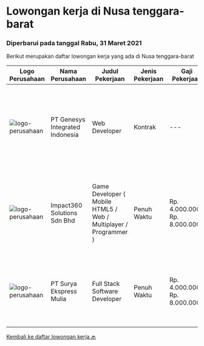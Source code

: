 
  # Lowongan kerja di Nusa tenggara-barat

  ### Diperbarui pada tanggal Rabu, 31 Maret 2021

  Berikut merupakan daftar lowongan kerja yang ada di Nusa tenggara-barat

  |Logo Perusahaan | Nama Perusahaan | Judul Pekerjaan | Jenis Pekerjaan | Gaji Pekerjaan | Lokasi | Deskripsi | Tanggal diunggah | Pranala |
  | -------------- | --------------- | --------------- | --------- | --------- | -------------- | ------- | ----------- | ----------- |
  |![logo-perusahaan](https://image-service-cdn.seek.com.au/0771bd6278fe4d4c05d77e989148a4e868d6fbac/ee4dce1061f3f616224767ad58cb2fc751b8d2dc)|PT Genesys Integrated Indonesia|Web Developer|Kontrak|---|Lombok|We are looking for an Web Developer to create organized and integrated software. The ideal candidate should have experience about programming, possess...|Selasa, 30 Maret 2021|https://www.jobstreet.co.id/id/job/web-developer-3494219?token=0~474df55e-9e86-4f35-bcae-127cfc967de7&sectionRank=1&jobId=jobstreet-id-job-3494219|
|![logo-perusahaan](https://image-service-cdn.seek.com.au/06b729438205195a03d4bcec08ce1ddd5d9c1576/ee4dce1061f3f616224767ad58cb2fc751b8d2dc)|Impact360 Solutions Sdn Bhd|Game Developer ( Mobile HTML5 / Web / Multiplayer / Programmer )|Penuh Waktu|Rp. 4.000.000-Rp. 8.000.000|Nusa Tenggara Barat|We are hiring remote HTML5 game developers from all parts of Indonesia. If you have real experience building HTML5 games or applications, you're...|Kamis, 11 Maret 2021|https://www.jobstreet.co.id/id/job/game-developer-mobile-html5-web-multiplayer-programmer-4503754/origin/my?token=0~474df55e-9e86-4f35-bcae-127cfc967de7&sectionRank=2&jobId=jobstreet-my-job-4503754|
|![logo-perusahaan](https://us.123rf.com/450wm/pavelstasevich/pavelstasevich1811/pavelstasevich181101027/112815900-stock-vector-no-image-available-icon-flat-vector.jpg?ver=6)|PT Surya Ekspress Mulia|Full Stack Software Developer|Penuh Waktu|Rp. 4.000.000-Rp. 8.000.000|Nusa Tenggara Barat|Responsibilities: As part of our growing software development team in Indonesia, you will be primarily involved in: Development of web applications...|Senin, 08 Maret 2021|https://www.jobstreet.co.id/id/job/full-stack-software-developer-3476150?token=0~474df55e-9e86-4f35-bcae-127cfc967de7&sectionRank=3&jobId=jobstreet-id-job-3476150|


  [Kembali ke daftar lowongan kerja 🔙](../README.md#daftar-lowongan-kerja)
  